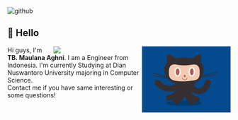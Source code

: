 ![github](https://img.shields.io/badge/GitHub-000000?style=for-the-badge&logo=GitHub&logoColor=white)

## 👋 Hello

<img align='right' src='https://raw.githubusercontent.com/aayushgoyal/aayushgoyal/master/github.gif' width='200"'>

<img align='right' src='https://cdn.dribbble.com/users/720825/screenshots/3253310/slim-jim-_dribbble_-_800x600_.gif' width='200"'>



Hi guys, I'm **TB. Maulana Aghni**. I am a Engineer from Indonesia. I'm currently Studying at Dian Nuswantoro University majoring in Computer Science.  
Contact me if you have same interesting or some questions!
